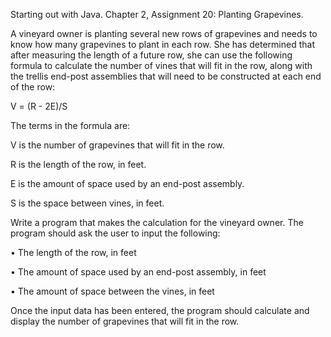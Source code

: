 Starting out with Java. Chapter 2, Assignment 20: Planting Grapevines.

A vineyard owner is planting several new rows of grapevines and needs to know how many
grapevines to plant in each row. She has determined that after measuring the length of a
future row, she can use the following formula to calculate the number of vines that will fit
in the row, along with the trellis end-post assemblies that will need to be constructed at each
end of the row:

V = (R - 2E)/S

The terms in the formula are:

V is the number of grapevines that will fit in the row.

R is the length of the row, in feet.

E is the amount of space used by an end-post assembly.

S is the space between vines, in feet.

Write a program that makes the calculation for the vineyard owner. The program should ask
the user to input the following:

• The length of the row, in feet

• The amount of space used by an end-post assembly, in feet

• The amount of space between the vines, in feet

Once the input data has been entered, the program should calculate and display the number
of grapevines that will fit in the row.
